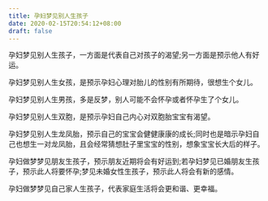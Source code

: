 ```yaml
---
title: 孕妇梦见别人生孩子
date: 2020-02-15T20:54:12+08:00
draft: false
---
```


孕妇梦见别人生孩子，一方面是代表自己对孩子的渴望;另一方面是预示他人有好运。

孕妇梦见别人生女孩，是预示孕妇心理对胎儿的性别有所期待，很想生个女儿。

孕妇梦见别人生男孩，多是反梦，别人可能不会怀孕或者怀孕生了个女儿。

孕妇梦见别人生双胞，是预示孕妇自己内心对双胞胎宝宝有渴望。

孕妇梦见别人生龙凤胎，预示自己的宝宝会健健康康的成长;同时也是暗示孕妇自己也想生一对龙凤胎，且会经常猜想肚子里宝宝的性别，想象宝宝长大后的样子。

孕妇做梦梦见朋友生孩子，预示朋友近期将会有好运到;若孕妇梦见已婚朋友生孩子，预示此人将要怀孕;梦见未婚女性生孩子，预示此人将会有新的感情。

孕妇做梦梦见自己家人生孩子，代表家庭生活将会更和谐、更幸福。
